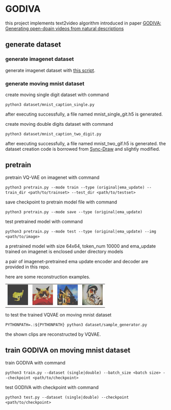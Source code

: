 # GODIVA
this project implements text2video algorithm introduced in paper [GODIVA: Generating open-doain videos from natural descriptions](https://www.arxiv-vanity.com/papers/2104.14806/)

## generate dataset

### generate imagenet dataset

generate imagenet dataset with [this script](https://github.com/tensorflow/models/blob/r1.13.0/research/slim/datasets/build_imagenet_data.py).

### generate moving mnist dataset

create moving single digit dataset with command

```shell
python3 dataset/mnist_caption_single.py
```

after executing successfully, a file named mnist_single_git.h5 is generated.

create moving double digits dataset with command

```shell
python3 dataset/mnist_caption_two_digit.py
```

after executing successfully, a file named mnist_two_gif.h5 is generated.
the dataset creation code is borrowed from [Sync-Draw](https://github.com/syncdraw/Sync-DRAW/tree/master/dataset) and slightly modified.

## pretrain

pretrain VQ-VAE on imagenet with command

```shell
python3 pretrain.py --mode train --type (original|ema_update) --train_dir <path/to/trainset> --test_dir <path/to/testset>
```

save checkpoint to pretrain model file with command

```shell
python3 pretrain.py --mode save --type (original|ema_update)
```

test pretrained model with command

```shell
python3 pretrain.py --mode test --type (original|ema_update) --img <path/to/image>
```

a pretrained model with size 64x64, token_num 10000 and ema_update trained on imagenet is enclosed under directory models

a pair of imagenet-pretrained ema update encoder and decoder are provided in this repo.

here are some reconstruction examples.

<p align="center">
 <table>
   <tr><td><img src="pics/car.png" /></td><td><img src="pics/cat.png" /></td><td><img src="pics/house.png" /></td><td><img src="pics/people.png"></td></tr>
 </table>
</p>

to test the trained VQVAE on moving mnist dataset

```shell
PYTHONPATH=.:${PYTHONPATH} python3 dataset/sample_generator.py
```

the shown clips are reconstructed by VQVAE.

## train GODIVA on moving mnist dataset

train GODIVA with command

```shell
python3 train.py --dataset (single|double) --batch_size <batch size> --checkpoint <path/to/checkpoint>
```
test GODIVA with checkpoint with command

```shell
python3 test.py --dataset (single|double) --checkpoint <path/to/checkpoint>
```

